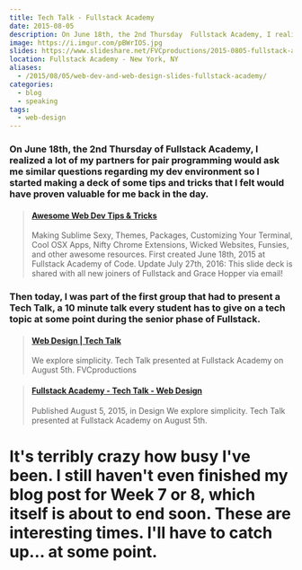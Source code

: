 ```yaml
---
title: Tech Talk - Fullstack Academy
date: 2015-08-05
description: On June 18th, the 2nd Thursday  Fullstack Academy, I realized lot of my partners for pair programmi would ask me similar question regarding my dev environment so I started making a deck of some tips  tricks that I felt would have prov valuable for me back in the day.
image: https://i.imgur.com/pBWrIOS.jpg
slides: https://www.slideshare.net/FVCproductions/2015-0805-fullstack-academy-tech-talk-web-design
location: Fullstack Academy - New York, NY
aliases:
  - /2015/08/05/web-dev-and-web-design-slides-fullstack-academy/
categories:
  - blog
  - speaking
tags:
  - web-design
---
```


### On June 18th, the 2nd Thursday of Fullstack Academy, I realized a lot of my partners for pair programming would ask me similar questions regarding my dev environment so I started making a deck of some tips and tricks that I felt would have proven valuable for me back in the day.

<blockquote class="embedly-card" data-card-controls="0"><h4><a href="http://speakerdeck.com/fvcproductions/awesome-web-dev-tips-and-tricks">Awesome Web Dev Tips & Tricks</a></h4><p>Making Sublime Sexy, Themes, Packages, Customizing Your Terminal, Cool OSX Apps, Nifty Chrome Extensions, Wicked Websites, Funsies, and other awesome resources. First created June 18th, 2015 at Fullstack Academy of Code. Update July 27th, 2016: This slide deck is shared with all new joiners of Fullstack and Grace Hopper via email!</p></blockquote>
<script async src="//cdn.embedly.com/widgets/platform.js" charset="UTF-8"></script>

### Then today, I was part of the first group that had to present a Tech Talk, a 10 minute talk every student has to give on a tech topic at some point during the senior phase of Fullstack.

<blockquote class="embedly-card" data-card-controls="0"><h4><a href="http://speakerdeck.com/fvcproductions/web-design-tech-talk">Web Design | Tech Talk</a></h4><p>We explore simplicity. Tech Talk presented at Fullstack Academy on August 5th. FVCproductions</p></blockquote>
<script async src="//cdn.embedly.com/widgets/platform.js" charset="UTF-8"></script>

<blockquote class="embedly-card" data-card-controls="0"><h4><a href="https://www.slideshare.net/FVCproductions/2015-0805-fullstack-academy-tech-talk-web-design">Fullstack Academy - Tech Talk - Web Design</a></h4><p>Published August 5, 2015, in Design We explore simplicity. Tech Talk presented at Fullstack Academy on August 5th.</p></blockquote>
<script async src="//cdn.embedly.com/widgets/platform.js" charset="UTF-8"></script>

# It's terribly crazy how busy I've been. I still haven't even finished my blog post for Week 7 or 8, which itself is about to end soon. These are interesting times. I'll have to catch up... at some point.
